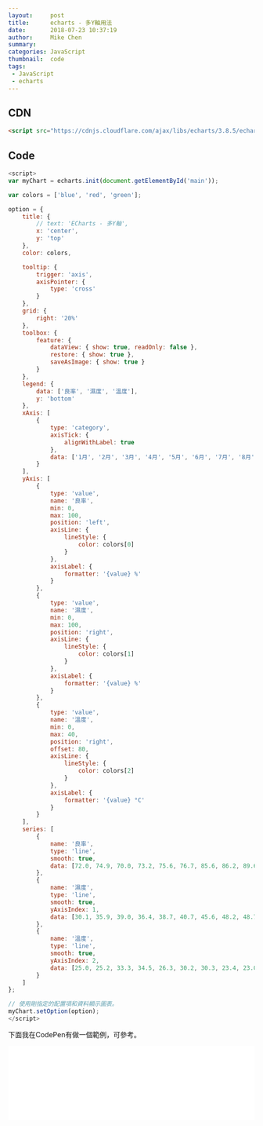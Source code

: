 ```yaml
---
layout:     post
title:      echarts - 多Y軸用法
date:       2018-07-23 10:37:19
author:     Mike Chen
summary:    
categories: JavaScript
thumbnail:  code
tags:
 - JavaScript
 - echarts
---
```




## CDN

```html
<script src="https://cdnjs.cloudflare.com/ajax/libs/echarts/3.8.5/echarts.min.js"></script>
```



## Code

```javascript
<script>
var myChart = echarts.init(document.getElementById('main'));

var colors = ['blue', 'red', 'green'];

option = {
    title: {
        // text: 'ECharts - 多Y軸',
        x: 'center',
        y: 'top'
    },
    color: colors,

    tooltip: {
        trigger: 'axis',
        axisPointer: {
            type: 'cross'
        }
    },
    grid: {
        right: '20%'
    },
    toolbox: {
        feature: {
            dataView: { show: true, readOnly: false },
            restore: { show: true },
            saveAsImage: { show: true }
        }
    },
    legend: {
        data: ['良率', '濕度', '溫度'],
        y: 'bottom'
    },
    xAxis: [
        {
            type: 'category',
            axisTick: {
                alignWithLabel: true
            },
            data: ['1月', '2月', '3月', '4月', '5月', '6月', '7月', '8月', '9月', '10月', '11月', '12月']
        }
    ],
    yAxis: [
        {
            type: 'value',
            name: '良率',
            min: 0,
            max: 100,
            position: 'left',
            axisLine: {
                lineStyle: {
                    color: colors[0]
                }
            },
            axisLabel: {
                formatter: '{value} %'
            }
        },
        {
            type: 'value',
            name: '濕度',
            min: 0,
            max: 100,
            position: 'right',
            axisLine: {
                lineStyle: {
                    color: colors[1]
                }
            },
            axisLabel: {
                formatter: '{value} %'
            }
        },
        {
            type: 'value',
            name: '溫度',
            min: 0,
            max: 40,
            position: 'right',
            offset: 80,
            axisLine: {
                lineStyle: {
                    color: colors[2]
                }
            },
            axisLabel: {
                formatter: '{value} °C'
            }
        }
    ],
    series: [
        {
            name: '良率',
            type: 'line',
            smooth: true,
            data: [72.0, 74.9, 70.0, 73.2, 75.6, 76.7, 85.6, 86.2, 89.6, 90.0, 91.4, 93.3]
        },
        {
            name: '濕度',
            type: 'line',
            smooth: true,
            yAxisIndex: 1,
            data: [30.1, 35.9, 39.0, 36.4, 38.7, 40.7, 45.6, 48.2, 48.7, 48.8, 46.0, 42.3]
        },
        {
            name: '溫度',
            type: 'line',
            smooth: true,
            yAxisIndex: 2,
            data: [25.0, 25.2, 33.3, 34.5, 26.3, 30.2, 30.3, 23.4, 23.0, 36.5, 32.0, 36.2]
        }
    ]
};

// 使用剛指定的配置項和資料顯示圖表。
myChart.setOption(option);
</script>
```


下面我在CodePen有做一個範例，可參考。

<div class="iframe-rwd">
    <iframe scrolling='no' title='echarts - 多Y軸' src='//codepen.io/mikechen2017/embed/ZjeXjb/?height=265&theme-id=0&default-tab=js,result&embed-version=2' frameborder='no' allowtransparency='true' allowfullscreen='true' style='width: 100%;'>See the Pen <a href='https://codepen.io/mikechen2017/pen/ZjeXjb/'>echarts - 多Y軸</a> by Mike Chen (<a href='https://codepen.io/mikechen2017'>@mikechen2017</a>) on <a href='https://codepen.io'>CodePen</a>.
</iframe>
</div>
